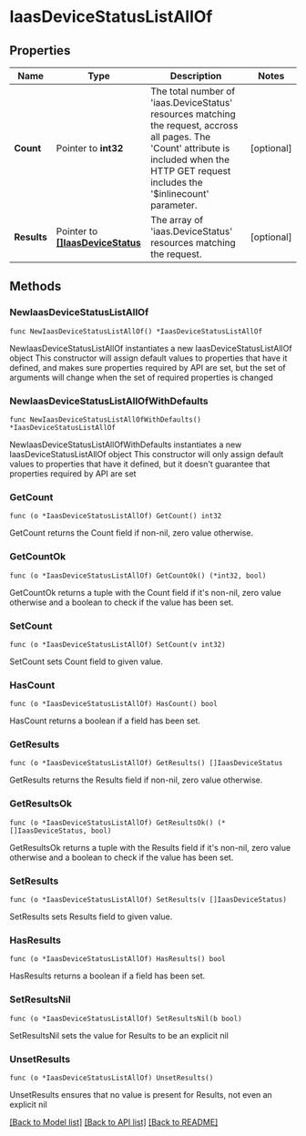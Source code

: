 # IaasDeviceStatusListAllOf

## Properties

Name | Type | Description | Notes
------------ | ------------- | ------------- | -------------
**Count** | Pointer to **int32** | The total number of &#39;iaas.DeviceStatus&#39; resources matching the request, accross all pages. The &#39;Count&#39; attribute is included when the HTTP GET request includes the &#39;$inlinecount&#39; parameter. | [optional] 
**Results** | Pointer to [**[]IaasDeviceStatus**](iaas.DeviceStatus.md) | The array of &#39;iaas.DeviceStatus&#39; resources matching the request. | [optional] 

## Methods

### NewIaasDeviceStatusListAllOf

`func NewIaasDeviceStatusListAllOf() *IaasDeviceStatusListAllOf`

NewIaasDeviceStatusListAllOf instantiates a new IaasDeviceStatusListAllOf object
This constructor will assign default values to properties that have it defined,
and makes sure properties required by API are set, but the set of arguments
will change when the set of required properties is changed

### NewIaasDeviceStatusListAllOfWithDefaults

`func NewIaasDeviceStatusListAllOfWithDefaults() *IaasDeviceStatusListAllOf`

NewIaasDeviceStatusListAllOfWithDefaults instantiates a new IaasDeviceStatusListAllOf object
This constructor will only assign default values to properties that have it defined,
but it doesn't guarantee that properties required by API are set

### GetCount

`func (o *IaasDeviceStatusListAllOf) GetCount() int32`

GetCount returns the Count field if non-nil, zero value otherwise.

### GetCountOk

`func (o *IaasDeviceStatusListAllOf) GetCountOk() (*int32, bool)`

GetCountOk returns a tuple with the Count field if it's non-nil, zero value otherwise
and a boolean to check if the value has been set.

### SetCount

`func (o *IaasDeviceStatusListAllOf) SetCount(v int32)`

SetCount sets Count field to given value.

### HasCount

`func (o *IaasDeviceStatusListAllOf) HasCount() bool`

HasCount returns a boolean if a field has been set.

### GetResults

`func (o *IaasDeviceStatusListAllOf) GetResults() []IaasDeviceStatus`

GetResults returns the Results field if non-nil, zero value otherwise.

### GetResultsOk

`func (o *IaasDeviceStatusListAllOf) GetResultsOk() (*[]IaasDeviceStatus, bool)`

GetResultsOk returns a tuple with the Results field if it's non-nil, zero value otherwise
and a boolean to check if the value has been set.

### SetResults

`func (o *IaasDeviceStatusListAllOf) SetResults(v []IaasDeviceStatus)`

SetResults sets Results field to given value.

### HasResults

`func (o *IaasDeviceStatusListAllOf) HasResults() bool`

HasResults returns a boolean if a field has been set.

### SetResultsNil

`func (o *IaasDeviceStatusListAllOf) SetResultsNil(b bool)`

 SetResultsNil sets the value for Results to be an explicit nil

### UnsetResults
`func (o *IaasDeviceStatusListAllOf) UnsetResults()`

UnsetResults ensures that no value is present for Results, not even an explicit nil

[[Back to Model list]](../README.md#documentation-for-models) [[Back to API list]](../README.md#documentation-for-api-endpoints) [[Back to README]](../README.md)


